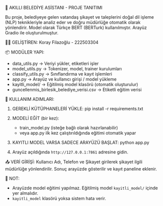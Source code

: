 📘 AKILLI BELEDİYE ASİSTANI - PROJE TANITIMI

Bu proje, belediyeye gelen vatandaş şikayet ve taleplerini doğal dil işleme (NLP) teknikleriyle analiz eder ve doğru müdürlüğe otomatik olarak yönlendirir. Model olarak Türkçe BERT (BERTurk) kullanılmıştır. Arayüz Gradio ile oluşturulmuştur.

👨‍💻 GELİŞTİREN:
Koray Filazoğlu - 222503304

📦 MODÜLER YAPI:
- data_utils.py        → Veriyi yükler, etiketleri işler
- model_utils.py       → Tokenizer, model, trainer kurulumları
- classify_utils.py    → Sınıflandırma ve kayıt işlemleri
- app.py               → Arayüz ve kullanıcı girişi / model yükleme
- kayitli_model/       → Eğitilmiş model klasörü (otomatik oluşturulur)
- guncellenmis_birlesik_belediye_verisi.csv → Etiketli eğitim verisi

🚀 KULLANIM ADIMLARI:

1. GEREKLİ KÜTÜPHANELERİ YÜKLE:
   pip install -r requirements.txt

2. MODELİ EĞİT (bir kez):
   - train_model.py (isteğe bağlı olarak hazırlanabilir)
   - veya app.py ilk kez çalıştırıldığında eğitimi otomatik yapar

3. KAYITLI MODEL VARSA SADECE ARAYÜZÜ BAŞLAT:
   python app.py

4. Arayüz açıldığında `http://127.0.0.1:7861` adresine gidin.

📤 VERİ GİRİŞİ:
Kullanıcı Adı, Telefon ve Şikayet girilerek şikayet ilgili müdürlüğe yönlendirilir. Sonuç arayüzde gösterilir ve kayıt paneline eklenir.

📌 NOT:
- Arayüzde model eğitimi yapılmaz. Eğitilmiş model `kayitli_model/` içinde yer almalıdır.
- `kayitli_model` klasörü yoksa sistem hata verir.


